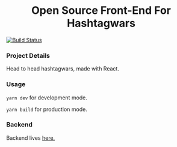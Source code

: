<h1 align='center'>Open Source Front-End For Hashtagwars</h1>

[![Build Status](https://img.shields.io/circleci/project/github/levsthings/hashtagwars.svg?style=flat-square)](https://circleci.com/gh/levsthings/hashtagwars.svg?style=svg)

### Project Details

Head to head hashtagwars, made with React.

### Usage

`yarn dev` for development mode.

`yarn build` for production mode.

### Backend

Backend lives [here.](https://github.com/levsthings/hashtagwars-api/)
